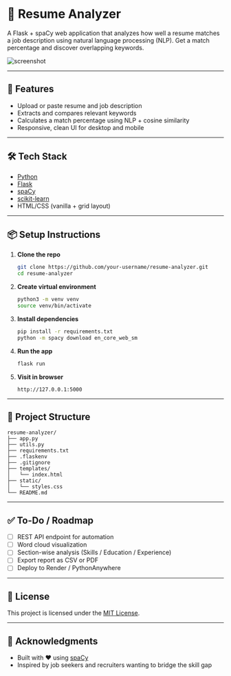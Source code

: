 
# 📄 Resume Analyzer

A Flask + spaCy web application that analyzes how well a resume matches a job description using natural language processing (NLP). Get a match percentage and discover overlapping keywords.

![screenshot](docs/demo.png) <!-- Optional: add screenshot later -->

---

## 🚀 Features

- Upload or paste resume and job description
- Extracts and compares relevant keywords
- Calculates a match percentage using NLP + cosine similarity
- Responsive, clean UI for desktop and mobile

---

## 🛠 Tech Stack

- [Python](https://www.python.org/)
- [Flask](https://flask.palletsprojects.com/)
- [spaCy](https://spacy.io/)
- [scikit-learn](https://scikit-learn.org/)
- HTML/CSS (vanilla + grid layout)

---

## 📦 Setup Instructions

1. **Clone the repo**
   ```bash
   git clone https://github.com/your-username/resume-analyzer.git
   cd resume-analyzer
   ```

2. **Create virtual environment**
   ```bash
   python3 -m venv venv
   source venv/bin/activate
   ```

3. **Install dependencies**
   ```bash
   pip install -r requirements.txt
   python -m spacy download en_core_web_sm
   ```

4. **Run the app**
   ```bash
   flask run
   ```

5. **Visit in browser**
   ```
   http://127.0.0.1:5000
   ```

---

## 📁 Project Structure

```
resume-analyzer/
├── app.py
├── utils.py
├── requirements.txt
├── .flaskenv
├── .gitignore
├── templates/
│   └── index.html
├── static/
│   └── styles.css
└── README.md
```

---

## ✅ To-Do / Roadmap

- [ ] REST API endpoint for automation
- [ ] Word cloud visualization
- [ ] Section-wise analysis (Skills / Education / Experience)
- [ ] Export report as CSV or PDF
- [ ] Deploy to Render / PythonAnywhere

---

## 📜 License

This project is licensed under the [MIT License](LICENSE).

---

## 🙌 Acknowledgments

- Built with ❤️ using [spaCy](https://spacy.io/)
- Inspired by job seekers and recruiters wanting to bridge the skill gap